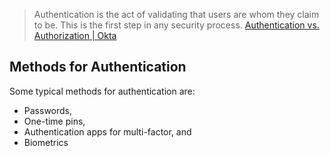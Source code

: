> Authentication is the act of validating that users are whom they claim to be. This is the first step in any security process. [Authentication vs. Authorization | Okta](https://www.okta.com/identity-101/authentication-vs-authorization/)

## Methods for Authentication
Some typical methods for authentication are:
- Passwords,
- One-time pins,
- Authentication apps for multi-factor, and
- Biometrics